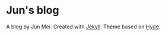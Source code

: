 # Jun's blog

A blog by Jun Mei. Created with [Jekyll](http://jekyllrb.com). Theme based on [Hyde](http://hyde.getpoole.com/).
